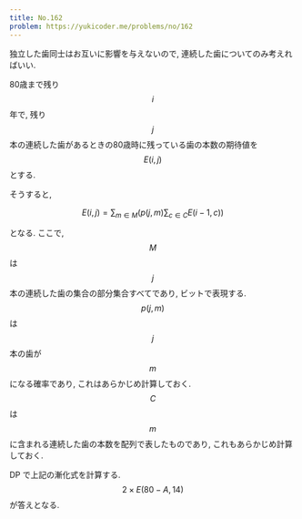 ```yaml
---
title: No.162
problem: https://yukicoder.me/problems/no/162
---
```

独立した歯同士はお互いに影響を与えないので, 連続した歯についてのみ考えればいい.

80歳まで残り $$ i $$ 年で, 残り $$ j $$ 本の連続した歯があるときの80歳時に残っている歯の本数の期待値を $$ E(i, j) $$ とする.

そうすると,

$$
E(i, j) = \sum_{m \in M} \left( p(j, m) \sum_{c \in C} E(i-1, c) \right)
$$

となる. ここで, $$ M $$ は $$ j $$ 本の連続した歯の集合の部分集合すべてであり, ビットで表現する. $$ p(j, m) $$ は $$ j $$ 本の歯が $$ m $$ になる確率であり, これはあらかじめ計算しておく. $$ C $$ は $$ m $$ に含まれる連続した歯の本数を配列で表したものであり, これもあらかじめ計算しておく.

DP で上記の漸化式を計算する. $$ 2 \times E(80-A, 14) $$ が答えとなる.
